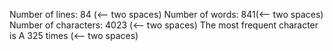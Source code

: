 Number of lines: 84 (<-- two spaces)
Number of words: 841(<-- two spaces)
Number of characters: 4023 (<-- two spaces)
The most frequent character is A 325 times (<-- two spaces)
